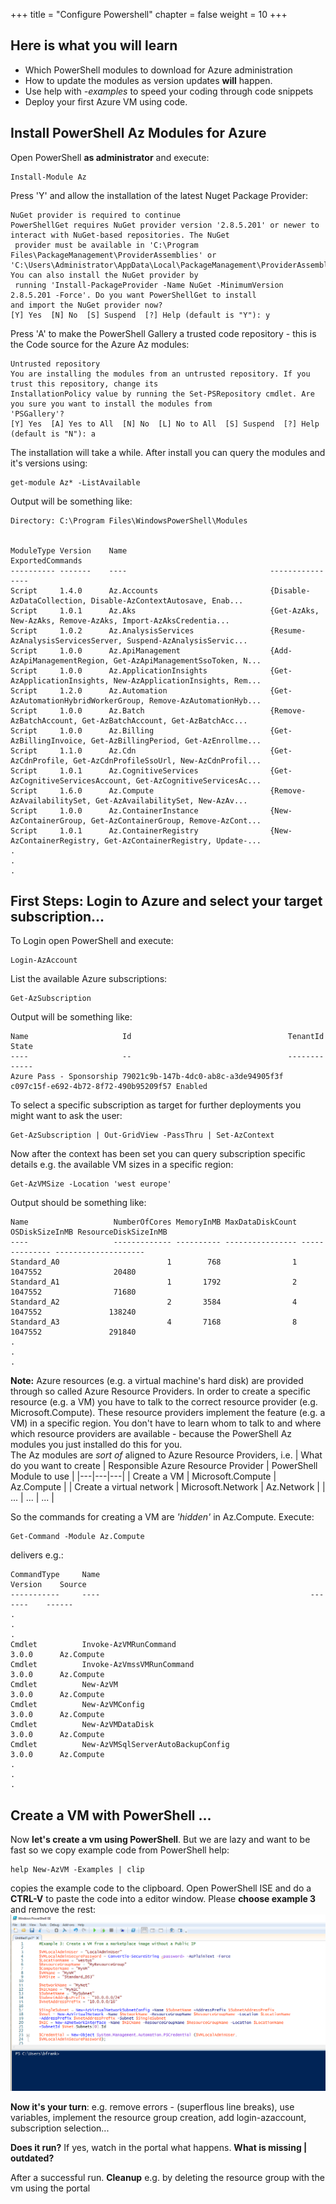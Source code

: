 +++
title = "Configure Powershell"
chapter = false
weight = 10
+++

## Here is what you will learn ##

- Which PowerShell modules to download for Azure administration
- How to update the modules as version updates **will** happen.
- Use help with _-examples_ to speed your coding through code snippets
- Deploy your first Azure VM using code.

## Install PowerShell Az Modules for Azure ##
Open PowerShell **as administrator** and execute: 
```
Install-Module Az
```

Press 'Y' and allow the installation of the latest Nuget Package Provider:
```
NuGet provider is required to continue
PowerShellGet requires NuGet provider version '2.8.5.201' or newer to interact with NuGet-based repositories. The NuGet
 provider must be available in 'C:\Program Files\PackageManagement\ProviderAssemblies' or
'C:\Users\Administrator\AppData\Local\PackageManagement\ProviderAssemblies'. You can also install the NuGet provider by
 running 'Install-PackageProvider -Name NuGet -MinimumVersion 2.8.5.201 -Force'. Do you want PowerShellGet to install
and import the NuGet provider now?
[Y] Yes  [N] No  [S] Suspend  [?] Help (default is "Y"): y
```
Press 'A' to make the PowerShell Gallery a trusted code repository - this is the Code source for the Azure Az modules:
```
Untrusted repository
You are installing the modules from an untrusted repository. If you trust this repository, change its
InstallationPolicy value by running the Set-PSRepository cmdlet. Are you sure you want to install the modules from
'PSGallery'?
[Y] Yes  [A] Yes to All  [N] No  [L] No to All  [S] Suspend  [?] Help (default is "N"): a
```
The installation will take a while. After install you can query the modules and it's versions using:
```
get-module Az* -ListAvailable
```
Output will be something like:
```
Directory: C:\Program Files\WindowsPowerShell\Modules


ModuleType Version    Name                                ExportedCommands
---------- -------    ----                                ----------------
Script     1.4.0      Az.Accounts                         {Disable-AzDataCollection, Disable-AzContextAutosave, Enab...
Script     1.0.1      Az.Aks                              {Get-AzAks, New-AzAks, Remove-AzAks, Import-AzAksCredentia...
Script     1.0.2      Az.AnalysisServices                 {Resume-AzAnalysisServicesServer, Suspend-AzAnalysisServic...
Script     1.0.0      Az.ApiManagement                    {Add-AzApiManagementRegion, Get-AzApiManagementSsoToken, N...
Script     1.0.0      Az.ApplicationInsights              {Get-AzApplicationInsights, New-AzApplicationInsights, Rem...
Script     1.2.0      Az.Automation                       {Get-AzAutomationHybridWorkerGroup, Remove-AzAutomationHyb...
Script     1.0.0      Az.Batch                            {Remove-AzBatchAccount, Get-AzBatchAccount, Get-AzBatchAcc...
Script     1.0.0      Az.Billing                          {Get-AzBillingInvoice, Get-AzBillingPeriod, Get-AzEnrollme...
Script     1.1.0      Az.Cdn                              {Get-AzCdnProfile, Get-AzCdnProfileSsoUrl, New-AzCdnProfil...
Script     1.0.1      Az.CognitiveServices                {Get-AzCognitiveServicesAccount, Get-AzCognitiveServicesAc...
Script     1.6.0      Az.Compute                          {Remove-AzAvailabilitySet, Get-AzAvailabilitySet, New-AzAv...
Script     1.0.0      Az.ContainerInstance                {New-AzContainerGroup, Get-AzContainerGroup, Remove-AzCont...
Script     1.0.1      Az.ContainerRegistry                {New-AzContainerRegistry, Get-AzContainerRegistry, Update-...
.
.
.
```

## First Steps: Login to Azure and select your target subscription...
To Login open PowerShell and execute:
```
Login-AzAccount
```
List the available Azure subscriptions:
```
Get-AzSubscription
```
Output will be something like:

```
Name                     Id                                   TenantId                             State
----                     --                                   --------                             -----
Azure Pass - Sponsorship 79021c9b-147b-4dc0-ab8c-a3de94905f3f c097c15f-e692-4b72-8f72-490b95209f57 Enabled

```
To select a specific subscription as target for further deployments you might want to ask the user:
```
Get-AzSubscription | Out-GridView -PassThru | Set-AzContext
```
Now after the context has been set you can query subscription specific details e.g. the available VM sizes in a specific region:
```
Get-AzVMSize -Location 'west europe'
```
Output should be something like:
```
Name                   NumberOfCores MemoryInMB MaxDataDiskCount OSDiskSizeInMB ResourceDiskSizeInMB
----                   ------------- ---------- ---------------- -------------- --------------------
Standard_A0                        1        768                1        1047552                20480
Standard_A1                        1       1792                2        1047552                71680
Standard_A2                        2       3584                4        1047552               138240
Standard_A3                        4       7168                8        1047552               291840
.
.
.

```

**Note:** Azure resources (e.g. a virtual machine's hard disk) are provided through so called Azure Resource Providers. 
In order to create a specific resource (e.g. a VM) you have to talk to the correct resource provider (e.g. Microsoft.Compute). 
These resource providers implement the feature (e.g. a VM) in a specific region. You don't have to learn whom to talk to and where which resource providers are available - because the PowerShell Az modules you just installed do this for you.  
The Az modules are _sort of_ aligned to Azure Resource Providers, i.e. 
| What do you want to create |  Responsible Azure Resource Provider | PowerShell Module to use  |
|---|---|---|
| Create a VM |  Microsoft.Compute | Az.Compute  |
| Create a virtual network |  Microsoft.Network | Az.Network  |
| ... |  ... | ...  |

So the commands for creating a VM are _'hidden'_ in Az.Compute.
Execute:
```
Get-Command -Module Az.Compute
```
delivers e.g.:
```
CommandType     Name                                               Version    Source
-----------     ----                                               -------    ------
.
.
.
Cmdlet          Invoke-AzVMRunCommand                              3.0.0      Az.Compute
Cmdlet          Invoke-AzVmssVMRunCommand                          3.0.0      Az.Compute
Cmdlet          New-AzVM                                           3.0.0      Az.Compute
Cmdlet          New-AzVMConfig                                     3.0.0      Az.Compute
Cmdlet          New-AzVMDataDisk                                   3.0.0      Az.Compute
Cmdlet          New-AzVMSqlServerAutoBackupConfig                  3.0.0      Az.Compute
.
.
.
```
## Create a VM with PowerShell ...
Now **let's create a vm using PowerShell**. But we are lazy and want to be fast so we copy example code from PowerShell help:
```
help New-AzVM -Examples | clip
```
copies the example code to the clipboard. Open PowerShell ISE and do a **CTRL-V** to paste the code into a editor window. 
Please **choose example 3** and remove the rest: 
![PowerShell ISE](./New-AzVMinPowerShell.PNG)

**Now it's your turn**: e.g. remove errors - (superflous line breaks), use variables, implement the resource group creation, add login-azaccount, subscription selection...  
  
**Does it run?** If yes, watch in the portal what happens.
**What is missing | outdated?**

After a successful run. **Cleanup** e.g. by deleting the resource group with the vm using the portal
